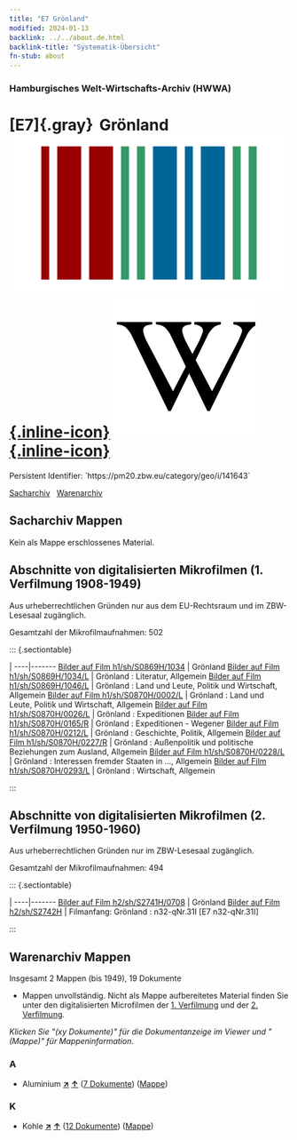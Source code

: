 ```yaml
---
title: "E7 Grönland"
modified: 2024-01-13
backlink: ../../about.de.html
backlink-title: "Systematik-Übersicht"
fn-stub: about
---
```


### Hamburgisches Welt-Wirtschafts-Archiv (HWWA)

# [E7]{.gray}&#8201; Grönland &#160; [![Wikidata](/images/Wikidata-logo.svg "Wikidata"){.inline-icon}](http://www.wikidata.org/entity/Q223) [![Wikipedia](/images/Wikipedia-W.svg "Wikipedia"){.inline-icon}](https://de.wikipedia.org/wiki/Gr%C3%B6nland)

<div class="hint">Persistent Identifier: `https://pm20.zbw.eu/category/geo/i/141643`</div>




[Sacharchiv](#sacharchiv-mappen) &#160; [Warenarchiv](#warenarchiv-mappen)





## Sacharchiv Mappen








Kein als Mappe erschlossenes Material.



<a id="filmsections" />

## Abschnitte von digitalisierten Mikrofilmen (1. Verfilmung 1908-1949)

<p>Aus urheberrechtlichen Gründen nur aus dem EU-Rechtsraum und im ZBW-Lesesaal zugänglich.</p>


<p>Gesamtzahl der Mikrofilmaufnahmen: 502</p>





::: {.sectiontable}

 | 
----|-------
<a class="btn" href="https://pm20.zbw.eu/film/h1/sh/S0869H/1034" rel="nofollow">Bilder auf Film h1/sh/S0869H/1034</a> | Grönland
<a class="btn" href="https://pm20.zbw.eu/film/h1/sh/S0869H/1034/L" rel="nofollow">Bilder auf Film h1/sh/S0869H/1034/L</a> | Grönland : Literatur, Allgemein
<a class="btn" href="https://pm20.zbw.eu/film/h1/sh/S0869H/1046/L" rel="nofollow">Bilder auf Film h1/sh/S0869H/1046/L</a> | Grönland : Land und Leute, Politik und Wirtschaft, Allgemein
<a class="btn" href="https://pm20.zbw.eu/film/h1/sh/S0870H/0002/L" rel="nofollow">Bilder auf Film h1/sh/S0870H/0002/L</a> | Grönland : Land und Leute, Politik und Wirtschaft, Allgemein
<a class="btn" href="https://pm20.zbw.eu/film/h1/sh/S0870H/0026/L" rel="nofollow">Bilder auf Film h1/sh/S0870H/0026/L</a> | Grönland : Expeditionen
<a class="btn" href="https://pm20.zbw.eu/film/h1/sh/S0870H/0165/R" rel="nofollow">Bilder auf Film h1/sh/S0870H/0165/R</a> | Grönland : Expeditionen - Wegener
<a class="btn" href="https://pm20.zbw.eu/film/h1/sh/S0870H/0212/L" rel="nofollow">Bilder auf Film h1/sh/S0870H/0212/L</a> | Grönland : Geschichte, Politik, Allgemein
<a class="btn" href="https://pm20.zbw.eu/film/h1/sh/S0870H/0227/R" rel="nofollow">Bilder auf Film h1/sh/S0870H/0227/R</a> | Grönland : Außenpolitik und politische Beziehungen zum Ausland, Allgemein
<a class="btn" href="https://pm20.zbw.eu/film/h1/sh/S0870H/0228/L" rel="nofollow">Bilder auf Film h1/sh/S0870H/0228/L</a> | Grönland : Interessen fremder Staaten in ..., Allgemein
<a class="btn" href="https://pm20.zbw.eu/film/h1/sh/S0870H/0293/L" rel="nofollow">Bilder auf Film h1/sh/S0870H/0293/L</a> | Grönland : Wirtschaft, Allgemein


:::




## Abschnitte von digitalisierten Mikrofilmen (2. Verfilmung 1950-1960)

<p>Aus urheberrechtlichen Gründen nur im ZBW-Lesesaal zugänglich.</p>


<p>Gesamtzahl der Mikrofilmaufnahmen: 494</p>





::: {.sectiontable}

 | 
----|-------
<a class="btn" href="https://pm20.zbw.eu/film/h2/sh/S2741H/0708" rel="nofollow">Bilder auf Film h2/sh/S2741H/0708</a> | Grönland
<a class="btn" href="https://pm20.zbw.eu/film/h2/sh/S2742H" rel="nofollow">Bilder auf Film h2/sh/S2742H</a> | Filmanfang: Grönland : n32-qNr.31I [E7 n32-qNr.31I]


:::














## Warenarchiv Mappen










Insgesamt 2 Mappen (bis 1949), 19 Dokumente
- Mappen unvollständig.  Nicht als Mappe aufbereitetes Material finden Sie
unter den digitalisierten Microfilmen der [1. Verfilmung](/film/h1_wa.de.html)
und der [2. Verfilmung](/film/h2_wa.de.html).

_Klicken Sie "(xy Dokumente)" für die Dokumentanzeige im Viewer und "(Mappe)" für Mappeninformation._




### A

- Aluminium [**&nearr;**](../../../ware/i/141969/about.de.html "Aluminium (XXX in der ganzen Welt)") [**&uarr;**](../../../ware/about.de.html#PID07.01-Lm01 "Warensystematik") (<a href="https://pm20.zbw.eu/iiifview/folder/wa/141969,141643" title="über: Aluminium : Grönland" target="_blank">7 Dokumente</a>) ([Mappe](../../../../folder/wa/1419xx/141969/1416xx/141643/about.de.html))

### K

- Kohle [**&nearr;**](../../../ware/i/143120/about.de.html "Kohle (XXX in der ganzen Welt)") [**&uarr;**](../../../ware/about.de.html#PRB02.01 "Warensystematik") (<a href="https://pm20.zbw.eu/iiifview/folder/wa/143120,141643" title="über: Kohle : Grönland" target="_blank">12 Dokumente</a>) ([Mappe](../../../../folder/wa/1431xx/143120/1416xx/141643/about.de.html))




